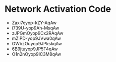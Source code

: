 # Network Activation Code
* Zaxi7eyop-kZY-AqAw
* i739U-yop9Ah-MsqAw
* zJPGmOyop9Cx2RAqAw
* mZiPD-yop9JVwa0qAw
* OWbzOuyop9JPkskqAw
* 6B9jtuyop9JP5T4qAw
* O1n2nOyop9IC3M8qAw